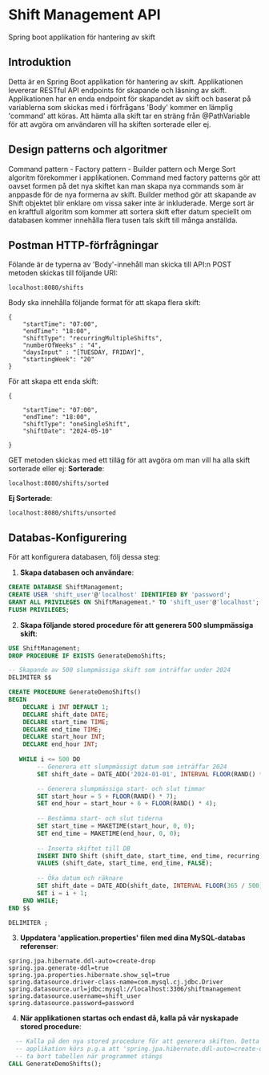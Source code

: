 # Shift Management API
Spring boot applikation för hantering av skift

## Introduktion
Detta är en Spring Boot applikation för hantering av skift. Applikationen levererar RESTful API endpoints för skapande och läsning av skift. 
Applikationen har en enda endpoint för skapandet av skift och baserat på variablerna som skickas med i förfrågans 'Body' kommer en lämplig 'command' att köras.
Att hämta alla skift tar en sträng från @PathVariable för att avgöra om användaren vill ha skiften sorterade eller ej.
## Design patterns och algoritmer
Command pattern - Factory pattern - Builder pattern och Merge Sort algoritm förekommer i applikationen.
Command med factory patterns gör att oavset formen på det nya skiftet kan man skapa nya commands som är anppasde för de nya formerna av skift.
Builder method gör att skapande av Shift objektet blir enklare om vissa saker inte är inkluderade.
Merge sort är en kraftfull algoritm som kommer att sortera skift efter datum speciellt om databasen kommer innehålla flera tusen tals skift till många anställda.

## Postman HTTP-förfrågningar
Fölande är de typerna av 'Body'-innehåll man skicka till API:n
POST metoden skickas till följande URI:
```
localhost:8080/shifts
```
Body ska innehålla följande format för att skapa flera skift:
```
{
    "startTime": "07:00",
    "endTime": "18:00",
    "shiftType": "recurringMultipleShifts",
    "numberOfWeeks" : "4",
    "daysInput" : "[TUESDAY, FRIDAY]",
    "startingWeek": "20"
}
```
För att skapa ett enda skift:
```
{
    
    "startTime": "07:00",
    "endTime": "18:00",
    "shiftType": "oneSingleShift",
    "shiftDate": "2024-05-10"
    
}
```
GET metoden skickas med ett tilläg för att avgöra om man vill ha alla skift sorterade eller ej:
**Sorterade**:
```
localhost:8080/shifts/sorted
```
**Ej Sorterade**:
```
localhost:8080/shifts/unsorted
```

##  Databas-Konfigurering
För att konfigurera databasen, följ dessa steg:

1. **Skapa databasen och användare**:
```sql
CREATE DATABASE ShiftManagement;
CREATE USER 'shift_user'@'localhost' IDENTIFIED BY 'password';
GRANT ALL PRIVILEGES ON ShiftManagement.* TO 'shift_user'@'localhost';
FLUSH PRIVILEGES;
```
2. **Skapa följande stored procedure för att generera 500 slumpmässiga skift**:
```sql
USE ShiftManagement;
DROP PROCEDURE IF EXISTS GenerateDemoShifts;

-- Skapande av 500 slumpmässiga skift som inträffar under 2024
DELIMITER $$

CREATE PROCEDURE GenerateDemoShifts()
BEGIN
    DECLARE i INT DEFAULT 1;
    DECLARE shift_date DATE;
    DECLARE start_time TIME;
    DECLARE end_time TIME;
    DECLARE start_hour INT;
    DECLARE end_hour INT;
    
   WHILE i <= 500 DO
        -- Generera ett slumpmässigt datum som inträffar 2024
        SET shift_date = DATE_ADD('2024-01-01', INTERVAL FLOOR(RAND() * 365) DAY);

        -- Generera slumpmässiga start- och slut timmar
        SET start_hour = 5 + FLOOR(RAND() * 7); 
        SET end_hour = start_hour + 6 + FLOOR(RAND() * 4);
        
        -- Bestämma start- och slut tiderna
        SET start_time = MAKETIME(start_hour, 0, 0);
        SET end_time = MAKETIME(end_hour, 0, 0);
        
        -- Inserta skiftet till DB
        INSERT INTO Shift (shift_date, start_time, end_time, recurring) 
        VALUES (shift_date, start_time, end_time, FALSE);
        
        -- Öka datum och räknare
        SET shift_date = DATE_ADD(shift_date, INTERVAL FLOOR(365 / 500) DAY);
        SET i = i + 1;
    END WHILE;
END $$

DELIMITER ;
```
3. **Uppdatera 'application.properties' filen med dina MySQL-databas referenser**:
``` 
spring.jpa.hibernate.ddl-auto=create-drop
spring.jpa.generate-ddl=true
spring.jpa.properties.hibernate.show_sql=true
spring.datasource.driver-class-name=com.mysql.cj.jdbc.Driver
spring.datasource.url=jdbc:mysql://localhost:3306/shiftmanagement
spring.datasource.username=shift_user
spring.datasource.password=password
```

4. **När applikationen startas och endast då, kalla på vår nyskapade stored procedure**:
 ```sql
   -- Kalla på den nya stored procedure för att generera skiften. Detta görs endast när-
   -- applikation körs p.g.a att 'spring.jpa.hibernate.ddl-auto=create-drop' kommer att skapa tabellen när programmet startas och-
   -- ta bort tabellen när programmet stängs
 CALL GenerateDemoShifts();
```


